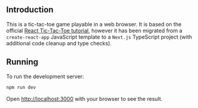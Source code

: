 ## Introduction
This is a tic-tac-toe game playable in a web browser. It is based on the official [React Tic-Tac-Toe tutorial](https://react.dev/learn/tutorial-tic-tac-toe), however it has been migrated from a `create-react-app` JavaScript template to a `Next.js` TypeScript project (with additional code cleanup and type checks).

## Running
To run the development server:

```bash
npm run dev
```

Open [http://localhost:3000](http://localhost:3000) with your browser to see the result.